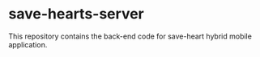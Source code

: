 # save-hearts-server
This repository contains the back-end code for save-heart hybrid mobile application.
